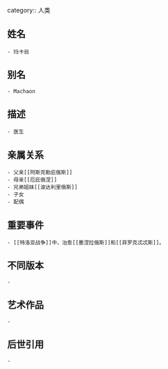 category:: 人类
## 姓名
	- 玛卡翁
## 别名
	- Machaon
## 描述
	- 医生
## 亲属关系
	- 父亲[[阿斯克勒庇俄斯]]
	- 母亲[[厄庇俄涅]]
	- 兄弟姐妹[[波达利里俄斯]]
	- 子女
	- 配偶
## 重要事件
	- [[特洛亚战争]]中，治愈[[墨涅拉俄斯]]和[[菲罗克忒忒斯]]。
## 不同版本
	-
## 艺术作品
	-
## 后世引用
	-

